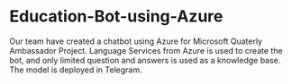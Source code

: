 # Education-Bot-using-Azure

Our team have created a chatbot using Azure for Microsoft Quaterly Ambassador Project. Language Services from Azure is used to create the bot, and only limited question and answers is used as a knowledge base. The model is deployed in Telegram.
